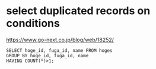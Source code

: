 # select duplicated records on conditions
https://www.go-next.co.jp/blog/web/18252/
```
SELECT hoge_id, fuga_id, name FROM hoges
GROUP BY hoge_id, fuga_id, name
HAVING COUNT(*)>1;
```
